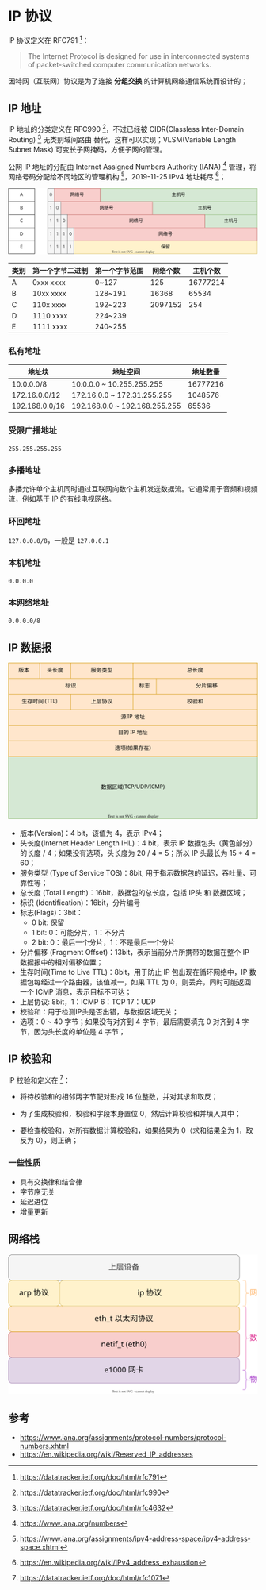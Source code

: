 # IP 协议

IP 协议定义在 RFC791 [^rfc791]：

> The Internet Protocol is designed for use in interconnected systems of packet-switched computer communication networks.

因特网（互联网）协议是为了连接 **分组交换** 的计算机网络通信系统而设计的；

## IP 地址

IP 地址的分类定义在 RFC990 [^rfc990]，不过已经被 CIDR(Classless Inter-Domain Routing) [^rfc4632] 无类别域间路由 替代，这样可以实现；VLSM(Variable Length Subnet Mask) 可变长子网掩码，方便子网的管理。

公网 IP 地址的分配由 Internet Assigned Numbers Authority (IANA) [^iana] 管理，将网络号码分配给不同地区的管理机构 [^ip_addr]，2019-11-25 IPv4 地址耗尽 [^ipv4_exhaustion]；

![](./images/ip_addr.drawio.svg)

| 类别 | 第一个字节二进制 | 第一个字节范围 | 网络个数 | 主机个数 |
| ---- | ---------------- | -------------- | -------- | -------- |
| A    | 0xxx xxxx        | 0~127          | 125      | 16777214 |
| B    | 10xx xxxx        | 128~191        | 16368    | 65534    |
| C    | 110x xxxx        | 192~223        | 2097152  | 254      |
| D    | 1110 xxxx        | 224~239        |
| E    | 1111 xxxx        | 240~255        |

### 私有地址

| 地址块         | 地址空间                      | 地址数量 |
| -------------- | ----------------------------- | -------- |
| 10.0.0.0/8     | 10.0.0.0 ~ 10.255.255.255     | 16777216 |
| 172.16.0.0/12  | 172.16.0.0 ~ 172.31.255.255   | 1048576  |
| 192.168.0.0/16 | 192.168.0.0 ~ 192.168.255.255 | 65536    |

### 受限广播地址

`255.255.255.255`

### 多播地址

多播允许单个主机同时通过互联网向数个主机发送数据流。它通常用于音频和视频流，例如基于 IP 的有线电视网络。

### 环回地址

`127.0.0.0/8`，一般是 `127.0.0.1`

### 本机地址

`0.0.0.0`

### 本网络地址

`0.0.0.0/8`

## IP 数据报

![](./images/ip.drawio.svg)

- 版本(Version)：4 bit，该值为 4，表示 IPv4；
- 头长度(Internet Header Length IHL)：4 bit，表示 IP 数据包头（黄色部分）的长度 / 4；如果没有选项，头长度为 20 / 4 = 5；所以 IP 头最长为 15 * 4 = 60；
- 服务类型 (Type of Service TOS)：8bit, 用于指示数据包的延迟，吞吐量、可靠性等；
- 总长度 (Total Length)：16bit，数据包的总长度，包括 IP头 和 数据区域；
- 标识 (Identification)：16bit，分片编号
- 标志(Flags)：3bit：
    - 0 bit: 保留
    - 1 bit: 0：可能分片，1：不分片
    - 2 bit: 0：最后一个分片，1：不是最后一个分片
- 分片偏移 (Fragment Offset)：13bit，表示当前分片所携带的数据在整个 IP 数据报中的相对偏移位置；
- 生存时间(Time to Live TTL)：8bit，用于防止 IP 包出现在循环网络中，IP 数据包每经过一个路由器，该值减一，如果 TTL 为 0，则丢弃，同时可能返回一个 ICMP 消息，表示目标不可达；
- 上层协议: 8bit，1：ICMP 6：TCP 17：UDP
- 校验和：用于检测IP头是否出错，与数据区域无关；
- 选项：0 ~ 40 字节；如果没有对齐到 4 字节，最后需要填充 0 对齐到 4 字节，因为头长度的单位是 4 字节；

## IP 校验和

IP 校验和定义在 [^rfc1071]：

- 将待校验和的相邻两字节配对形成 16 位整数，并对其求和取反；

- 为了生成校验和，校验和字段本身置位 0，然后计算校验和并填入其中；

- 要检查校验和，对所有数据计算校验和，如果结果为 0（求和结果全为 1，取反为 0），则正确；

### 一些性质

- 具有交换律和结合律
- 字节序无关
- 延迟进位
- 增量更新

## 网络栈

![](./images/net_ip.drawio.svg)

## 参考

- https://www.iana.org/assignments/protocol-numbers/protocol-numbers.xhtml
- https://en.wikipedia.org/wiki/Reserved_IP_addresses

[^rfc791]: <https://datatracker.ietf.org/doc/html/rfc791>
[^rfc990]: <https://datatracker.ietf.org/doc/html/rfc990>
[^rfc1071]: <https://datatracker.ietf.org/doc/html/rfc1071>
[^rfc4632]: <https://datatracker.ietf.org/doc/html/rfc4632>
[^iana]: <https://www.iana.org/numbers>
[^ip_addr]: <https://www.iana.org/assignments/ipv4-address-space/ipv4-address-space.xhtml>
[^ipv4_exhaustion]: <https://en.wikipedia.org/wiki/IPv4_address_exhaustion>
